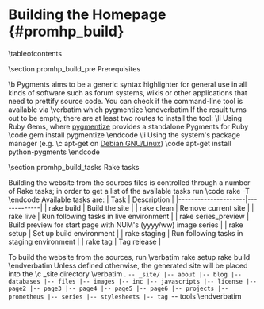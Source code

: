 Building the Homepage    {#promhp_build}
=====================

\tableofcontents

\section promhp_build_pre Prerequisites

\b Pygments aims to be a generic syntax highlighter for general use in all
kinds of software such as forum systems, wikis or other applications that need
to prettify source code. You can check if the command-line tool is available
via
\verbatim
which pygmentize
\endverbatim
If the result turns out to be empty, there are at least two routes to install
the tool:
\li Using Ruby Gems, where [pygmentize](https://github.com/djanowski/pygmentize)
provides a standalone Pygments for Ruby
\code
gem install pygmentize
\endcode
\li Using the system's package manager (e.g. \c apt-get on
[Debian GNU/Linux](http://www.debian.org))
\code
apt-get install python-pygments
\endcode

\section promhp_build_tasks Rake tasks

Building the website from the sources files is controlled through a number of
Rake tasks; in order to get a list of the available tasks run
\code
rake -T
\endcode
Available tasks are:
| Task                | Description |
|---------------------|-------------|
| rake build          | Build the site |
| rake clean          | Remove current site |
| rake live           | Run following tasks in live environment |
| rake series_preview | Build preview for start page with NUM's (yyyy/ww) image series |
| rake setup          | Set up build environment |
| rake staging        | Run following tasks in staging environment |
| rake tag            | Tag release |

To build the website from the sources, run
\verbatim
rake setup
rake build
\endverbatim
Unless defined otherwise, the generated site will be placed into the \c _site
directory
\verbatim
.
`-- _site/
    |-- about
    |-- blog
    |-- databases
    |-- files
    |-- images
    |-- inc
    |-- javascripts
    |-- license
    |-- page2
    |-- page3
    |-- page4
    |-- page5
    |-- page6
    |-- projects
    |-- prometheus
    |-- series
    |-- stylesheets
    |-- tag
    `-- tools
\endverbatim
